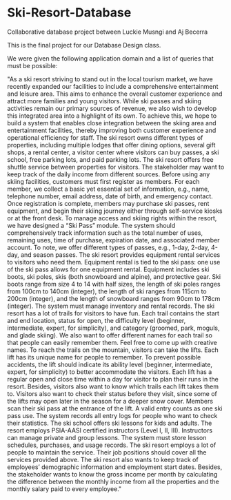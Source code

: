# Ski-Resort-Database
Collaborative database project between Luckie Musngi and Aj Becerra

This is the final project for our Database Design class.

We were given the following application domain and a list of queries that must be possible:

"As a ski resort striving to stand out in the local tourism market, we have recently expanded our
facilities to include a comprehensive entertainment and leisure area. This aims to enhance the
overall customer experience and attract more families and young visitors. While ski passes and
skiing activities remain our primary sources of revenue, we also wish to develop this integrated
area into a highlight of its own. To achieve this, we hope to build a system that enables close
integration between the skiing area and entertainment facilities, thereby improving both customer
experience and operational efficiency for staff.
The ski resort owns different types of properties, including multiple lodges that offer dining options,
several gift shops, a rental center, a visitor center where visitors can buy passes, a ski school, free
parking lots, and paid parking lots. The ski resort offers free shuttle service between properties for
visitors. The stakeholder may want to keep track of the daily income from different sources.
Before using any skiing facilities, customers must first register as members. For each member,
we collect a basic yet essential set of information, e.g., name, telephone number, email address,
date of birth, and emergency contact. Once registration is complete, members may purchase ski
passes, rent equipment, and begin their skiing journey either through self-service kiosks or at the
front desk. To manage access and skiing rights within the resort, we have designed a “Ski Pass”
module. The system should comprehensively track information such as the total number of uses,
remaining uses, time of purchase, expiration date, and associated member account. To note, we
offer different types of passes, e.g., 1-day, 2-day, 4-day, and season passes.
The ski resort provides equipment rental services to visitors who need them. Equipment rental is
tied to the ski pass: one use of the ski pass allows for one equipment rental. Equipment includes
ski boots, ski poles, skis (both snowboard and alpine), and protective gear. Ski boots range from
size 4 to 14 with half sizes, the length of ski poles ranges from 100cm to 140cm (integer), the length
of ski ranges from 115cm to 200cm (integer), and the length of snowboard ranges from 90cm to
178cm (integer). The system must manage inventory and rental records.
The ski resort has a lot of trails for visitors to have fun. Each trail contains the start and end
location, status for open, the difficulty level (beginner, intermediate, expert, for simplicity), and
category (groomed, park, moguls, and glade skiing). We also want to offer different names for each
trail so that people can easily remember them. Feel free to come up with creative names.
To reach the trails on the mountain, visitors can take the lifts. Each lift has its unique name
for people to remember. To prevent possible accidents, the lift should indicate its ability level
(beginner, intermediate, expert, for simplicity) to better accommodate the visitors. Each lift has
a regular open and close time within a day for visitor to plan their runs in the resort. Besides,
visitors also want to know which trails each lift takes them to. Visitors also want to check their
status before they visit, since some of the lifts may open later in the season for a deeper snow
cover. Members scan their ski pass at the entrance of the lift. A valid entry counts as one ski pass
use. The system records all entry logs for people who want to check their statistics.
The ski school offers ski lessons for kids and adults. The resort employs PSIA-AASI certified
instructors (Level I, II, III). Instructors can manage private and group lessons. The system must
store lesson schedules, purchases, and usage records.
The ski resort employs a lot of people to maintain the service. Their job positions should cover
all the services provided above. The ski resort also wants to keep track of employees’ demographic
information and employment start dates. Besides, the stakeholder wants to know the gross income
per month by calculating the difference between the monthly income from all the properties and
the monthly salary paid to every employee."
